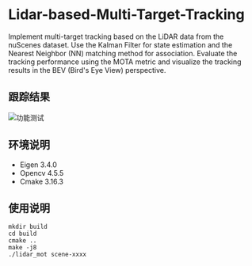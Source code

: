 # Lidar-based-Multi-Target-Tracking
Implement multi-target tracking based on the LiDAR data from the nuScenes dataset. Use the Kalman Filter for state estimation and the Nearest Neighbor (NN) matching method for association. Evaluate the tracking performance using the MOTA metric and visualize the tracking results in the BEV (Bird's Eye View) perspective.

## 跟踪结果

![功能测试](https://github.com/allrivertosea/Lidar-based-Multi-Target-Tracking/blob/main/visualization/output_video.gif)

## 环境说明

- Eigen 3.4.0
- Opencv 4.5.5
- Cmake 3.16.3

## 使用说明

```
mkdir build
cd build
cmake ..
make -j8
./lidar_mot scene-xxxx
```

